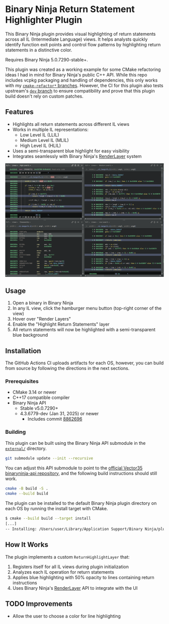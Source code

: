 # Binary Ninja Return Statement Highlighter Plugin

This Binary Ninja plugin provides visual highlighting of return statements across all IL (Intermediate Language) views. It helps analysts quickly identify function exit points and control flow patterns by highlighting return statements in a distinctive color.

Requires Binary Ninja 5.0.7290-stable+.

This plugin was created as a working example for some CMake refactoring ideas I had in mind for Binary Ninja's public C++ API. While this repo includes vcpkg packaging and handling of dependencies, this only works with my [`cmake-refactor*` branches](https://github.com/ekilmer/binaryninja-api/branches/all?query=cmake-refactor&lastTab=overview). However, the CI for this plugin also tests upstream's [`dev` branch](https://github.com/Vector35/binaryninja-api/tree/dev) to ensure compatibility and prove that this plugin build doesn't rely on custom patches.

## Features

- Highlights all return statements across different IL views
- Works in multiple IL representations:
  - Low Level IL (LLIL)
  - Medium Level IL (MLIL)
  - High Level IL (HLIL)
- Uses a semi-transparent blue highlight for easy visibility
- Integrates seamlessly with Binary Ninja's [RenderLayer](https://dev-api.binary.ninja/cpp/class_binary_ninja_1_1_render_layer.html) system

![Screenshot of plugin highlighting return statements](/screenshot.png?raw=true "Screenshot of Plugin")

## Usage

1. Open a binary in Binary Ninja
2. In any IL view, click the hamburger menu button (top-right corner of the view)
3. Hover over "Render Layers"
4. Enable the "Highlight Return Statements" layer
5. All return statements will now be highlighted with a semi-transparent blue background

## Installation

The GitHub Actions CI uploads artifacts for each OS, however, you can build from source by following the directions in the next sections.

### Prerequisites

- CMake 3.14 or newer
- C++17 compatible compiler
- Binary Ninja API
  - Stable v5.0.7290+
  - 4.3.6779-dev (Jan 31, 2025) or newer
    - Includes commit [8862696](https://github.com/Vector35/binaryninja-api/commit/8862696926173104957729683832591438161557)

### Building

This plugin can be built using the Binary Ninja API submodule in the [`external/`](./external) directory.

```bash
git submodule update --init --recursive
```

You can adjust this API submodule to point to the [official Vector35 binaryninja-api repository](https://github.com/Vector35/binaryninja-api), and the following build instructions should still work.

```bash
cmake -B build -S .
cmake --build build
```

The plugin can be installed to the default Binary Ninja plugin directory on each OS by running the install target with CMake.

```bash
$ cmake --build build --target install
[...]
-- Installing: /Users/user/Library/Application Support/Binary Ninja/plugins/libReturnHighlighter.dylib
```

## How It Works

The plugin implements a custom `ReturnHighlightLayer` that:

1. Registers itself for all IL views during plugin initialization
2. Analyzes each IL operation for return statements
3. Applies blue highlighting with 50% opacity to lines containing return instructions
4. Uses Binary Ninja's [RenderLayer](https://dev-api.binary.ninja/cpp/class_binary_ninja_1_1_render_layer.html) API to integrate with the UI

## TODO Improvements

- Allow the user to choose a color for line highlighting
